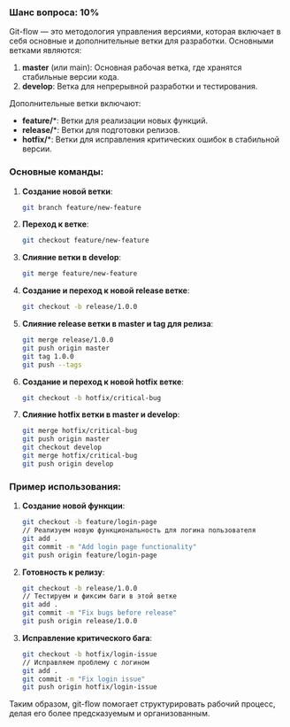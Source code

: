 ### Шанс вопроса: 10%

Git-flow — это методология управления версиями, которая включает в себя основные и дополнительные ветки для разработки. Основными ветками являются:

1. **master** (или main): Основная рабочая ветка, где хранятся стабильные версии кода.
2. **develop**: Ветка для непрерывной разработки и тестирования.

Дополнительные ветки включают:
- **feature/***: Ветки для реализации новых функций.
- **release/***: Ветки для подготовки релизов.
- **hotfix/***: Ветки для исправления критических ошибок в стабильной версии.

### Основные команды:
1. **Создание новой ветки**:
   ```sh
   git branch feature/new-feature
   ```
2. **Переход к ветке**:
   ```sh
   git checkout feature/new-feature
   ```
3. **Слияние ветки в develop**:
   ```sh
   git merge feature/new-feature
   ```
4. **Создание и переход к новой release ветке**:
   ```sh
   git checkout -b release/1.0.0
   ```
5. **Слияние release ветки в master и tag для релиза**:
   ```sh
   git merge release/1.0.0
   git push origin master
   git tag 1.0.0
   git push --tags
   ```
6. **Создание и переход к новой hotfix ветке**:
   ```sh
   git checkout -b hotfix/critical-bug
   ```
7. **Слияние hotfix ветки в master и develop**:
   ```sh
   git merge hotfix/critical-bug
   git push origin master
   git checkout develop
   git merge hotfix/critical-bug
   git push origin develop
   ```

### Пример использования:
1. **Создание новой функции**:
   ```sh
   git checkout -b feature/login-page
   // Реализуем новую функциональность для логина пользователя
   git add .
   git commit -m "Add login page functionality"
   git push origin feature/login-page
   ```
2. **Готовность к релизу**:
   ```sh
   git checkout -b release/1.0.0
   // Тестируем и фиксим баги в этой ветке
   git add .
   git commit -m "Fix bugs before release"
   git push origin release/1.0.0
   ```
3. **Исправление критического бага**:
   ```sh
   git checkout -b hotfix/login-issue
   // Исправляем проблему с логином
   git add .
   git commit -m "Fix login issue"
   git push origin hotfix/login-issue
   ```

Таким образом, git-flow помогает структурировать рабочий процесс, делая его более предсказуемым и организованным.